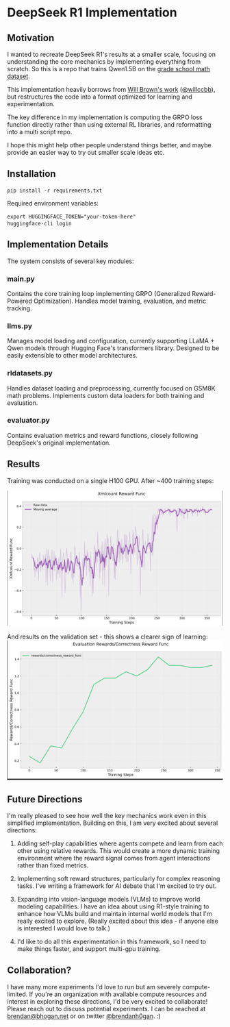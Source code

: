 
# DeepSeek R1 Implementation

## Motivation
I wanted to recreate DeepSeek R1's  results at a smaller scale, focusing on understanding the core mechanics by implementing everything from scratch. So this is a repo that trains Qwen1.5B on the [grade school math dataset](https://github.com/openai/grade-school-math).

This implementation heavily borrows from [Will Brown's  work](https://gist.github.com/willccbb/4676755236bb08cab5f4e54a0475d6fb) ([@willccbb](https://x.com/willccbb)), but restructures the code into a format optimized for learning and experimentation.

The key difference in my implementation is computing the GRPO loss function directly rather than using external RL libraries, and reformatting into a multi script repo.

I hope this might help other people understand things better, and maybe provide an easier way to try out smaller scale ideas etc. 

## Installation
```
pip install -r requirements.txt
```

Required environment variables:
```
export HUGGINGFACE_TOKEN="your-token-here"
huggingface-cli login
```

## Implementation Details

The system consists of several key modules:

### main.py
Contains the core training loop implementing GRPO (Generalized Reward-Powered Optimization). Handles model training, evaluation, and metric tracking. 

### llms.py 
Manages model loading and configuration, currently supporting LLaMA + Qwen models through Hugging Face's transformers library. Designed to be easily extensible to other model architectures.

### rldatasets.py
Handles dataset loading and preprocessing, currently focused on GSM8K math problems. Implements custom data loaders for both training and evaluation.

### evaluator.py
Contains evaluation metrics and reward functions, closely following DeepSeek's original implementation.

## Results
Training was conducted on a single H100 GPU. After ~400 training steps:

![Training Results](plots/train_score.png)

And results on the validation set - this shows a clearer sign of learning: 
![Eval Results](plots/eval_score.png)

## Future Directions
I'm really pleased to see how well the key mechanics work even in this simplified implementation. Building on this, I am very excited about several directions:

1. Adding self-play capabilities where agents compete and learn from each other using relative rewards. This would create a more dynamic training environment where the reward signal comes from agent interactions rather than fixed metrics.

2. Implementing soft reward structures, particularly for complex reasoning tasks. I've writing a framework for AI debate that I'm excited to try out.

3. Expanding into vision-language models (VLMs) to improve world modeling capabilities. I have an idea about using R1-style training to enhance how VLMs build and maintain internal world models that I'm really excited to explore. (Really excited about this idea - if anyone else is interested I would love to talk.)

4. I'd like to do all this experimentation in this framework, so I need to make things faster, and support multi-gpu training.

## Collaboration?
I have many more experiments I'd love to run but am severely compute-limited. If you're an organization with available compute resources and interest in exploring these directions, I'd be very excited to collaborate! Please reach out to discuss potential experiments. I can be reached at brendan@bhogan.net or on twitter [@brendanh0gan](https://x.com/brendanh0gan). :)



